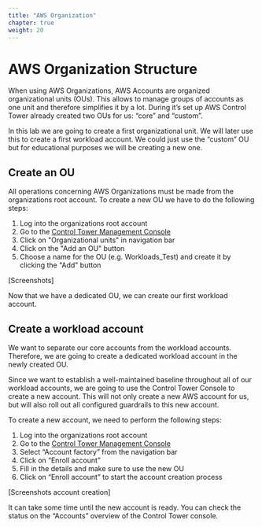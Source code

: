 ```yaml
---
title: "AWS Organization"
chapter: true
weight: 20
---
```


# AWS Organization Structure

When using AWS Organizations, AWS Accounts are organized organizational units (OUs). This allows to manage groups of accounts as one unit and therefore simplifies it by a lot. During it’s set up AWS Control Tower already created two OUs for us: “core” and “custom”.

In this lab we are going to create a first organizational unit. We will later use this to create a first workload account. We could just use the “custom” OU but for educational purposes we will be creating a new one.

## Create an OU

All operations concerning AWS Organizations must be made from the organizations root account. To create a new OU we have to do the following steps:

1. Log into the organizations root account
1. Go to the [Control Tower Management Console](https://eu-central-1.console.aws.amazon.com/controltower/home/dashboard?region=eu-central-1)
1. Click on "Organizational units" in navigation bar
1. Click on the "Add an OU" button
1. Choose a name for the OU (e.g. Workloads_Test) and create it by clicking the "Add" button

[Screenshots]

Now that we have a dedicated OU, we can create our first workload account.

## Create a workload account

We want to separate our core accounts from the workload accounts. Therefore, we are going to create a dedicated workload account in the newly created OU. 

Since we want to establish a well-maintained baseline throughout all of our workload accounts, we are going to use the Control Tower Console to create a new account. This will not only create a new AWS account for us, but will also roll out all configured guardrails to this new account.

To create a new account, we need to perform the following steps:

1. Log into the organizations root account
1. Go to the [Control Tower Management Console](https://eu-central-1.console.aws.amazon.com/controltower/home/dashboard?region=eu-central-1)
1. Select “Account factory” from the navigation bar
1. Click on “Enroll account”
1. Fill in the details and make sure to use the new OU
1. Click on “Enroll account” to start the account creation process

[Screenshots account creation]

It can take some time until the new account is ready. You can check the status on the “Accounts” overview of the Control Tower console.

